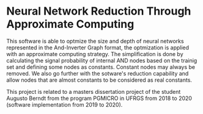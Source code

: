 # Neural Network Reduction Through Approximate Computing

This software is able to optmize the size and depth of neural networks represented in the And-Inverter Graph format, the optmization is applied with an approximate computing strategy. The simplification is done by calculating the signal probability of internal AND nodes based on the trainig set and defining some nodes as constants. Constant nodes may always be removed. We also go further with the sotware's reduction capability and allow nodes that are almost constants to be considered as real constants.

This project is related to a masters dissertation project of the student Augusto Berndt from the program PGMICRO in UFRGS from 2018 to 2020 (software implementation from 2019 to 2020).
